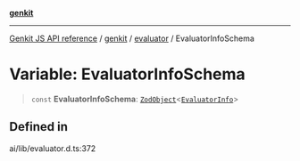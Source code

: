 [**genkit**](../../README.md)

***

[Genkit JS API reference](../../../README.md) / [genkit](../../README.md) / [evaluator](../README.md) / EvaluatorInfoSchema

# Variable: EvaluatorInfoSchema

> `const` **EvaluatorInfoSchema**: [`ZodObject`](../../namespaces/z/classes/ZodObject.md)\<[`EvaluatorInfo`](../../type-aliases/EvaluatorInfo.md)\>

## Defined in

ai/lib/evaluator.d.ts:372
